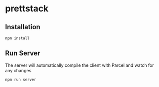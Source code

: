# prettstack

## Installation

`npm install`

## Run Server

The server will automatically compile the client with Parcel and watch for any changes.

`npm run server`